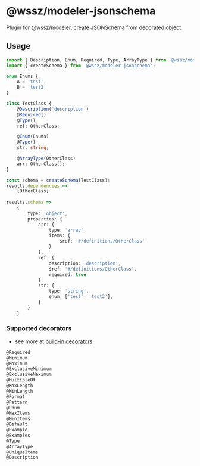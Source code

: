 # @wssz/modeler-jsonschema
Plugin for [@wssz/modeler](https://github.com/wszerad/wssz-modeler), create JSONSchema from decorated object.

## Usage

```ts
import { Description, Enum, Required, Type, ArrayType } from '@wssz/modeler';
import { createSchema } from '@wssz/modeler-jsonschema';

enum Enums {
	A = 'test',
	B = 'test2'
}

class TestClass {
	@Description('description')
	@Required()
	@Type()
	ref: OtherClass;

	@Enum(Enums)
	@Type()
	str: string;

	@ArrayType(OtherClass)
	arr: OtherClass[];
}

const schema = createSchema(TestClass);
results.dependencies => 
    [OtherClass]
    
results.schema => 
    {
        type: 'object',
        properties: {
            arr: {
                type: 'array',
                items: {
                    $ref: '#/definitions/OtherClass'
                }
            },
            ref: {
                description: 'description',
                $ref: '#/definitions/OtherClass',
                required: true
            },
            str: {
                type: 'string',
                enum: ['test', 'test2'],
            }
        }
    }
```
### Supported decorators
* see more at [build-in decorators](https://github.com/wszerad/wssz-modeler#Decorators)
```ts
@Required
@Minimum
@Maximum
@ExclusiveMinimum
@ExclusiveMaximum
@MultipleOf
@MaxLength
@MinLength
@Format
@Pattern
@Enum
@MaxItems
@MinItems
@Default
@Example
@Examples
@Type
@ArrayType
@UniqueItems
@Description
```